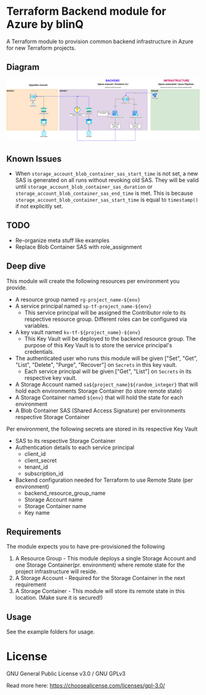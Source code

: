 Terraform Backend module for Azure by blinQ
===========

A Terraform module to provision common backend infrastructure in Azure for new Terraform projects.

Diagram
-------
![Diagram of topology](./documentation/diagram.png "Diagram of topology")

Known Issues
------------
* When `storage_account_blob_container_sas_start_time` is not set, a new SAS is generated on all runs without revoking old SAS. They will be valid until `storage_account_blob_container_sas_duration` or `storage_account_blob_container_sas_end_time` is met. This is because `storage_account_blob_container_sas_start_time` is equal to `timestamp()` if not explicitly set.

TODO
----
* Re-organize meta stuff like examples
* Replace Blob Container SAS with role_assignment

Deep dive
---------
This module will create the following resources per environment you provide.
* A resource group named `rg-project_name-${env}`
* A service principal named `sp-tf-project_name-${env}`
  * This service principal will be assigned the Contributor role to its respective resource group. Different roles can be configured via variables.
* A key vault named `kv-tf-${project_name}-${env}`
  * This Key Vault will be deployed to the backend resource group. The purpose of this Key Vault is to store the service principal's credentials.
* The authenticated user who runs this module will be given ["Set", "Get", "List", "Delete", "Purge", "Recover"] on `Secrets` in this key vault.
  *  Each service principal will be given ["Get", "List"] on `Secrets` in its respective key vault.
* A Storage Account named `sa${project_name}${random_integer}` that will hold each environments Storage Container (to store remote state)
* A Storage Container named `${env}` that will hold the state for each environment
* A Blob Container SAS (Shared Access Signature) per environments respective Storage Container

Per environment, the following secrets are stored in its respective Key Vault
* SAS to its respective Storage Container
* Authentication details to each service principal
  * client_id
  * client_secret
  * tenant_id
  * subscription_id
* Backend configuration needed for Terraform to use Remote State (per environment)
  * backend_resource_group_name
  * Storage Account name
  * Storage Container name
  * Key name

Requirements
------------
The module expects you to have pre-provisioned the following

1. A Resource Group - This module deploys a single Storage Account and one Storage Container(pr. environment) where remote state for the project infrastructure will reside.
2. A Storage Account - Required for the Storage Container in the next requirement
3. A Storage Container - This module will store its remote state in this location. (Make sure it is secured!)

Usage
-----
See the example folders for usage.

License
=======
GNU General Public License v3.0 / GNU GPLv3 

Read more here: https://choosealicense.com/licenses/gpl-3.0/
